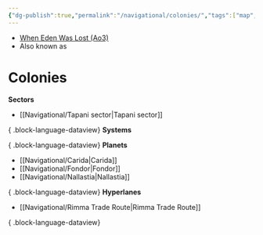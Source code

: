 ```yaml
---
{"dg-publish":true,"permalink":"/navigational/colonies/","tags":["map","region","unfinished"]}
---
```


- [When Eden Was Lost (Ao3)](https://archiveofourown.org/works/19334440/chapters/45992584)
- Also known as
# Colonies


**Sectors**
- [[Navigational/Tapani sector\|Tapani sector]]

{ .block-language-dataview}
**Systems**

{ .block-language-dataview}
**Planets**
- [[Navigational/Carida\|Carida]]
- [[Navigational/Fondor\|Fondor]]
- [[Navigational/Nallastia\|Nallastia]]

{ .block-language-dataview}
**Hyperlanes**
- [[Navigational/Rimma Trade Route\|Rimma Trade Route]]

{ .block-language-dataview}